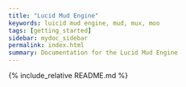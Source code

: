 ```yaml
---
title: "Lucid Mud Engine"
keywords: luicid mud engine, mud, mux, moo
tags: [getting_started]
sidebar: mydoc_sidebar
permalink: index.html
summary: Documentation for the Lucid Mud Engine
---
```

{% include_relative README.md %}
